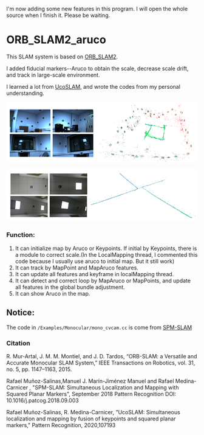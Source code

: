 I'm now adding some new features in this program. I will open the whole source when I finish it. Please be waiting.

# ORB_SLAM2_aruco

This SLAM system is based on [ORB_SLAM2](https://github.com/raulmur/ORB_SLAM2.git).

I added fiducial markers--Aruco to obtain the scale, decrease scale drift, and track in large-scale environment.

I learned a lot from [UcoSLAM](http://www.uco.es/investiga/grupos/ava/node/62), and wrote the codes from my personal understanding.

<img src="pic4.png" alt="map1"  />

![pic5](pic5.png)



### Function:

1. It can initialize map by Aruco or Keypoints. If initial by Keypoints, there is a module to correct scale.(In the LocalMapping thread, I commented this code because I usually use aruco to initial map. But it still work)
2. It can track by MapPoint and MapAruco features.
3. It can update all features and keyframe in localMapping thread.
4. It can detect and correct loop by MapAruco or MapPoints, and update all features in the global bundle adjustment.
5. It can show Aruco in the map.

## Notice:

The code in `/Examples/Monocular/mono_cvcam.cc` is come from [SPM-SLAM](http://www.uco.es/investiga/grupos/ava/node/58) 

### Citation

R. Mur-Artal, J. M. M. Montiel, and J. D. Tardos, “ORB-SLAM: a Versatile and Accurate Monocular SLAM System,” IEEE Transactions on Robotics, vol. 31, no. 5, pp. 1147–1163, 2015.

Rafael Muñoz-Salinas,Manuel J. Marín-Jiménez Manuel and Rafael Medina-Carnicer , "SPM-SLAM: Simultaneous Localization and Mapping with Squared Planar Markers", September 2018 Pattern Recognition DOI: 10.1016/j.patcog.2018.09.003

Rafael Muñoz-Salinas, R. Medina-Carnicer, "UcoSLAM: Simultaneous localization and mapping by fusion of keypoints and squared planar markers," Pattern Recognition, 2020,107193

